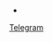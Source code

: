 
- [](https://api.visitorbadge.io/api/VisitorHit?user=LenaKiselevaf&repo=LenaKiseleva&countColor=%237B1E7A)


<!--
**LenaKiseleva/LenaKiseleva** is a ✨ _special_ ✨ repository because its `README.md` (this file) appears on your GitHub profile.

Here are some ideas to get you started:

- 🔭 I’m currently working on ...
- 🌱 I’m currently learning ...
- 👯 I’m looking to collaborate on ...
- 🤔 I’m looking for help with ...
- 💬 Ask me about ...
- 📫 How to reach me: ...
- 😄 Pronouns: ...
- ⚡ Fun fact: ...
-->
[Telegram](https://t.me/lena_kiselevaTG "@lena_kiselevaTG")
